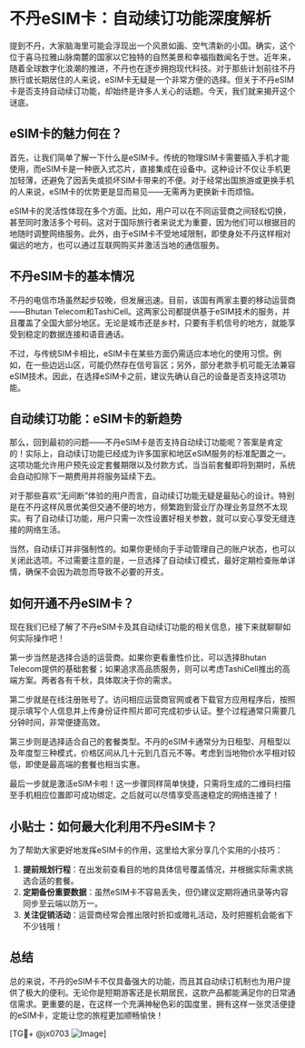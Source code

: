 # 不丹eSIM卡：自动续订功能深度解析

提到不丹，大家脑海里可能会浮现出一个风景如画、空气清新的小国。确实，这个位于喜马拉雅山脉南麓的国家以它独特的自然美景和幸福指数闻名于世。近年来，随着全球数字化浪潮的推进，不丹也在逐步拥抱现代科技。对于那些计划前往不丹旅行或长期居住的人来说，eSIM卡无疑是一个非常方便的选择。但关于不丹eSIM卡是否支持自动续订功能，却始终是许多人关心的话题。今天，我们就来揭开这个谜底。

## eSIM卡的魅力何在？

首先，让我们简单了解一下什么是eSIM卡。传统的物理SIM卡需要插入手机才能使用，而eSIM卡是一种嵌入式芯片，直接集成在设备中。这种设计不仅让手机更加轻薄，还避免了因丢失或损坏SIM卡带来的不便。对于经常出国旅游或更换手机的人来说，eSIM卡的优势更是显而易见——无需再为更换新卡而烦恼。

eSIM卡的灵活性体现在多个方面。比如，用户可以在不同运营商之间轻松切换，甚至同时激活多个号码。这对于国际旅行者来说尤为重要，因为他们可以根据目的地随时调整网络服务。此外，由于eSIM卡不受地域限制，即使身处不丹这样相对偏远的地方，也可以通过互联网购买并激活当地的通信服务。

## 不丹eSIM卡的基本情况

不丹的电信市场虽然起步较晚，但发展迅速。目前，该国有两家主要的移动运营商——Bhutan Telecom和TashiCell。这两家公司都提供基于eSIM技术的服务，并且覆盖了全国大部分地区。无论是城市还是乡村，只要有手机信号的地方，就能享受到稳定的数据连接和语音通话。

不过，与传统SIM卡相比，eSIM卡在某些方面仍需适应本地化的使用习惯。例如，在一些边远山区，可能仍然存在信号盲区；另外，部分老款手机可能无法兼容eSIM技术。因此，在选择eSIM卡之前，建议先确认自己的设备是否支持这项功能。

## 自动续订功能：eSIM卡的新趋势

那么，回到最初的问题——不丹eSIM卡是否支持自动续订功能呢？答案是肯定的！实际上，自动续订功能已经成为许多国家和地区eSIM服务的标准配置之一。这项功能允许用户预先设定套餐期限以及付款方式，当当前套餐即将到期时，系统会自动扣除下一期费用并将服务延续下去。

对于那些喜欢“无间断”体验的用户而言，自动续订功能无疑是最贴心的设计。特别是在不丹这样风景优美但交通不便的地方，频繁跑到营业厅办理业务显然不太现实。有了自动续订功能，用户只需一次性设置好相关参数，就可以安心享受无缝连接的网络生活。

当然，自动续订并非强制性的。如果你更倾向于手动管理自己的账户状态，也可以关闭此选项。不过需要注意的是，一旦选择了自动续订模式，最好定期检查账单详情，确保不会因为疏忽而导致不必要的开支。

## 如何开通不丹eSIM卡？

现在我们已经了解了不丹eSIM卡及其自动续订功能的相关信息，接下来就聊聊如何实际操作吧！

第一步当然是选择合适的运营商。如果你更看重性价比，可以选择Bhutan Telecom提供的基础套餐；如果追求高品质服务，则可以考虑TashiCell推出的高端方案。两者各有千秋，具体取决于你的需求。

第二步就是在线注册账号了。访问相应运营商官网或者下载官方应用程序后，按照提示填写个人信息并上传身份证件照片即可完成初步认证。整个过程通常只需要几分钟时间，非常便捷高效。

第三步则是选择适合自己的套餐类型。不丹的eSIM卡通常分为日租型、月租型以及年度型三种模式，价格区间从几十元到几百元不等。考虑到当地物价水平相对较低，即使是最高端的套餐也相当实惠。

最后一步就是激活eSIM卡啦！这一步骤同样简单快捷，只需将生成的二维码扫描至手机相应位置即可成功绑定。之后就可以尽情享受高速稳定的网络连接了！

## 小贴士：如何最大化利用不丹eSIM卡？

为了帮助大家更好地发挥eSIM卡的作用，这里给大家分享几个实用的小技巧：

1. **提前规划行程**：在出发前查看目的地的具体信号覆盖情况，并根据实际需求挑选合适的套餐。
2. **定期备份重要数据**：虽然eSIM卡不容易丢失，但仍建议定期将通讯录等内容同步至云端以防万一。
3. **关注促销活动**：运营商经常会推出限时折扣或赠礼活动，及时把握机会能省下不少钱哦！

## 总结

总的来说，不丹的eSIM卡不仅具备强大的功能，而且其自动续订机制也为用户提供了极大的便利。无论你是短期游客还是长期居民，这款产品都能满足你的日常通信需求。更重要的是，在这样一个充满神秘色彩的国度里，拥有这样一张灵活便捷的eSIM卡，定能让您的旅程更加顺畅愉快！

[TG💪+ @jx0703 ![Image](https://github.com/user-attachments/assets/dbca1d08-cadb-493c-b0ec-ad6f7a83f270)]